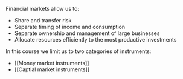Financial markets allow us to:
- Share and transfer risk
- Separate timing of income and consumption
- Separate ownership and management of large businesses
- Allocate resources efficiently to the most productive investments

In this course we limit us to two categories of instruments:
- [[Money market instruments]]
- [[Captial market instruments]]

